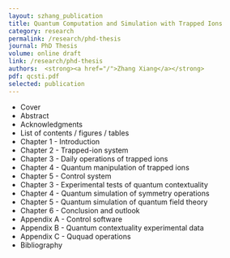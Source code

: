 ```yaml
---
layout: szhang_publication
title: Quantum Computation and Simulation with Trapped Ions
category: research
permalink: /research/phd-thesis
journal: PhD Thesis
volume: online draft
link: /research/phd-thesis
authors:  <strong><a href="/">Zhang Xiang</a></strong>
pdf: qcsti.pdf
selected: publication
---
```


* Cover
* Abstract
* Acknowledgments
* List of contents / figures / tables
* Chapter 1 - Introduction
* Chapter 2 - Trapped-ion system
* Chapter 3 - Daily operations of trapped ions
* Chapter 4 - Quantum manipulation of trapped ions
* Chapter 5 - Control system
* Chapter 3 - Experimental tests of quantum contextuality
* Chapter 4 - Quantum simulation of symmetry operations
* Chapter 5 - Quantum simulation of quantum field theory
* Chapter 6 - Conclusion and outlook
* Appendix A - Control software
* Appendix B - Quantum contextuality experimental data
* Appendix C - Ququad operations
* Bibliography

